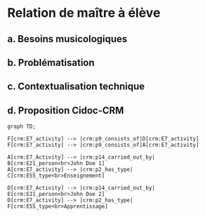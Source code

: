 # Relation de maître à élève

## a. Besoins musicologiques

## b. Problématisation

## c. Contextualisation technique

## d. Proposition Cidoc-CRM


```mermaid
graph TD;

F[crm:E7_activity] --> |crm:p9_consists_of|D[crm:E7_activity]
F[crm:E7_activity] --> |crm:p9_consists_of|A[crm:E7_activity]

A[crm:E7_Activity] --> |crm:p14_carried_out_by| B[crm:E21_person<br>John Doe 1]
A[crm:E7_activity] --> |crm:p2_has_type| C[crm:E55_type<br>Enseignement]

D[crm:E7_Activity] --> |crm:p14_carried_out_by| E[crm:E21_person<br>John Doe 2]
D[crm:E7_activity] --> |crm:p2_has_type| F[crm:E55_type<br>Apprentissage]



```



